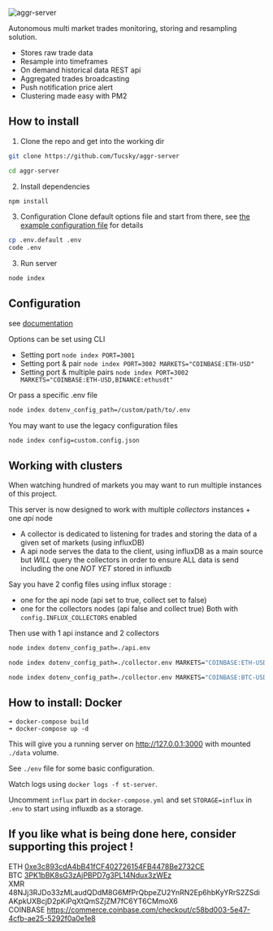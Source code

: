 ![aggr-server](https://i.imgur.com/slF3jDy.png)

Autonomous multi market trades monitoring, storing and resampling solution.
- Stores raw trade data
- Resample into timeframes
- On demand historical data REST api
- Aggregated trades broadcasting
- Push notification price alert
- Clustering made easy with PM2

## How to install
1. Clone the repo and get into the working dir

```bash
git clone https://github.com/Tucsky/aggr-server
```

```bash
cd aggr-server
```

2. Install dependencies

```bash
npm install
```

3. Configuration
Clone default options file and start from there, see [the example configuration file](.env.default) for details

```bash
cp .env.default .env
code .env
```

3. Run server

```bash
node index
```

## Configuration
see [documentation](.env.default)

Options can be set using CLI
- Setting port `node index PORT=3001`
- Setting port & pair `node index PORT=3002 MARKETS="COINBASE:ETH-USD"`
- Setting port & multiple pairs `node index PORT=3002 MARKETS="COINBASE:ETH-USD,BINANCE:ethusdt"`

Or pass a specific .env file
```bash
node index dotenv_config_path=/custom/path/to/.env
```

You may want to use the legacy configuration files

```bash
node index config=custom.config.json
```

## Working with clusters

When watching hundred of markets you may want to run multiple instances of this project.

This server is now designed to work with multiple *collectors* instances + one *api* node
- A collector is dedicated to listening for trades and storing the data of a given set of markets (using influxDB)
- A api node serves the data to the client, using influxDB as a main source but *WILL* query the collectors in order to ensure ALL data is send including the one *NOT YET* stored in influxdb

Say you have 2 config files using influx storage : 
- one for the api node (api set to true, collect set to false)
- one for the collectors nodes (api false and collect true)
Both with `config.INFLUX_COLLECTORS` enabled

Then use with 1 api instance and 2 collectors

```bash
node index dotenv_config_path=./api.env
```

```bash
node index dotenv_config_path=./collector.env MARKETS="COINBASE:ETH-USD,BITSTAMP:ethusdt"
```

```bash
node index dotenv_config_path=./collector.env MARKETS="COINBASE:BTC-USD,BITSTAMP:btcusdt"
```

## How to install: Docker

```
➜ docker-compose build
➜ docker-compose up -d
```
This will give you a running server on <http://127.0.0.1:3000> with mounted `./data` volume.

See `./env` file for some basic configuration.

Watch logs using `docker logs -f st-server`.

Uncomment `influx` part in `docker-compose.yml` and set `STORAGE=influx` in `.env` to start using influxdb as a storage.

## If you like what is being done here, consider supporting this project !
ETH [0xe3c893cdA4bB41fCF402726154FB4478Be2732CE](https://etherscan.io/address/0xe3c893cdA4bB41fCF402726154FB4478Be2732CE)<br>
BTC [3PK1bBK8sG3zAjPBPD7g3PL14Ndux3zWEz](bitcoin:3PK1bBK8sG3zAjPBPD7g3PL14Ndux3zWEz)<br>
XMR 48NJj3RJDo33zMLaudQDdM8G6MfPrQbpeZU2YnRN2Ep6hbKyYRrS2ZSdiAKpkUXBcjD2pKiPqXtQmSZjZM7fC6YT6CMmoX6<br>
COINBASE
https://commerce.coinbase.com/checkout/c58bd003-5e47-4cfb-ae25-5292f0a0e1e8
